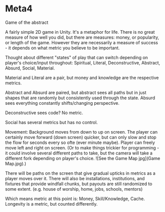 # Meta4
 Game of the abstract

A fairly simple 2D game in Unity. It's a metaphor for life. There is no great measure of how well you did, but there are measures: money, or popularity, or length of the game. However they are necessarily a measure of success - it depends on what metric you believe to be important.

Thought about different "states" of play that can switch depending on player's choice/input throughout:
Spiritual, Literal, Deconstructive, Abstract, Absurd, Social, Material.

Material and Literal are a pair, but money and knowledge are the respective metrics.

Abstract and Absurd are paired, but abstract sees all paths but in just shapes that are randomly but consistently used through the state. Absurd sees everything constantly shifts/changing perspective.

Deconstructive sees code? No metric.

Social has several metrics but has no control.


Movement: Background moves from down to up on screen. The player can certainly move forward (down screen) quicker, but can only slow and stop the flow for seconds every so ofte (ever minute maybe). Player can freely move left and right on screen. (Or to make things trickier for programming - it could involve several different paths to take, but the camera will take a different fork depending on player's choice. ![See the Game Map jpg](Game Map.jpg).)

There will be paths on the screen that give gradual upticks in metrics as a player moves over it. There will also be installations, institutions, and fixtures that provide windfall chunks, but payouts are still randomized to some extent.
(e.g. house of worship, home, jobs, schools, mentors)

Which means metric at this point is: Money, Skill/Knowledge, Cache. Longevity is a metric, but counted differently.
